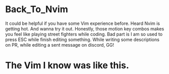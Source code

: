 # Back_To_Nvim
It could be helpful if you have some Vim experience before. Heard Nvim is getting hot. And wanna try it out. 
Honestly, those motion key combos makes you feel like playing street fighters while coding. 
Bad part is I am so used to press ESC while finish editing something. While writing some descriptions on PR, while editing a sent message on discord, GG!

# The Vim I know was like this. 
